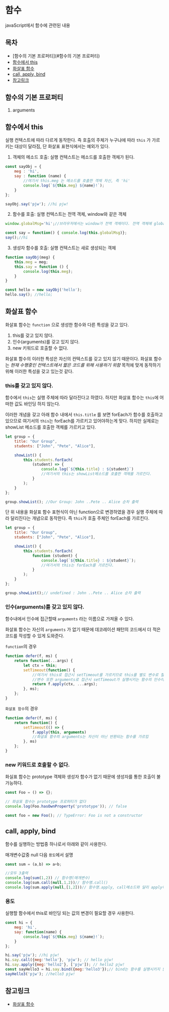 # 함수
javaScript에서 함수에 관련된 내용

## 목차
- [함수의 기본 프로퍼티](#함수의 기본 프로퍼티)
- [함수에서 this](#함수에서-this)
- [화살표 함수](#화살표-함수)
- [call, apply, bind](#call-apply-bind)
- [참고링크](#참고링크)

## 함수의 기본 프로퍼티
1. arguments

## 함수에서 this
실행 컨텍스트에 따라 다르게 동작한다. 즉 호출의 주체가 누구냐에 따라 `this` 가 가르키는 대상이 달라짐, 단 화살표 표현식에서는 예외가 있다.

1. 객체의 메소드 호출: 실행 컨텍스트는 메소드를 호출한 객체가 된다.

``` javascript
const sayObj = {
    meg : 'hi',
    say : function (name) {
        //여기서 this.meg 는 메소드를 호출한 객체 자신, 즉 'hi'
        console.log(`${this.meg} ${name}!`);
    }
};

sayObj.say('pjw'); //hi pjw!
```

2. 함수를 호출: 실행 컨텍스트는 전역 객체, window와 같은 객체

``` javascript
window.globalMsg='hi';//브라우저에서는 window가 전역 객체이다. 전역 객체에 globalMsg 변수 추가

const say = function() { console.log(this.globalMsg)};
say();//hi
```

3. 생성자 함수를 호출: 실행 컨텍스트는 새로 생성되는 객체

``` javascript
function sayObj(meg) {
    this.meg = meg;
    this.say = function () {
        console.log(this.meg);
    }
}

const hello = new sayObj('hello');
hello.say(); //hello;
```

## 화살표 함수
화살표 함수는 `function` 으로 생성한 함수와 다른 특성을 갖고 있다.

1. this를 갖고 있지 않다.
2. 인수(arguments)를 갖고 있지 않다.
3. new 키워드로 호출할 수 없다.

화살표 함수의 이러한 특성은 자신의 컨텍스트를 갖고 있지 않기 때문이다. 화살표 함수는 *현재 수행중인 컨텍스트에서 짧은 코드를 위해 사용하기 위함* 목적에 맞게 동작하기 위해 이러한 특성을 갖고 있는것 같다.

### this를 갖고 있지 않다.
함수에서 `this`는 실행 주체에 따라 달라진다고 하였다. 하지만 화살표 함수는 `this`에 어떠한 값도 바인딩 하지 않는다.

이러한 개념을 갖고 아래 함수 내에서 `this.title` 를 보면 forEach가 함수를 호출하고 있으므로 여기서의 `this`는 forEach를 가르키고 있어야하는게 맞다. 하지만 실제로는 showList 메소드를 호출한 객체를 가르키고 있다.

``` javascript
let group = {
    title: "Our Group",
    students: ["John", "Pete", "Alice"],

    showList() {
        this.students.forEach(
            (student) => {
                console.log(`${this.title} : ${student}`)
                //여기서의 this는 showList메소드를 호출한 객체를 가르킨다.
            }
        );
    }
};

group.showList(); //Our Group: John ..Pete .. Alice 순차 출력
```
단 위 내용을 화살표 함수 표현식이 아닌 function으로 변경하였을 경우 실행 주체에 따라 달리진다는 개념으로 동작한다. 즉 `this`가 호출 주체인 forEach를 가르킨다.

``` javascript
let group = {
    title: "Our Group",
    students: ["John", "Pete", "Alice"],

    showList() {
        this.students.forEach(
            function (student) {
                console.log(`${this.title} : ${student}`);
                //여기서의 this는 forEach를 가르킨다.
            }
        );
    }
};

group.showList();// undefined : John ..Pete .. Alice 순차 출력
```

### 인수(arguments)를 갖고 있지 않다.
함수내에서 인수에 접근할때 `arguments` 라는 이름으로 가져올 수 있다.

화살표 함수는 자신의 `arguments` 가 없기 때문에 데코레이션 패턴의 코드에서 더 적은 코드를 작성할 수 있게 도와준다.

`function`의 경우

``` javascript
function defer(f, ms) {
    return function(...args) {
        let ctx = this;
        setTimeout(function() {
            //여기서 this로 접근시 setTimeout를 가르키므로 this를 별도 변수로 할당하여 전달
            //변수 또한 arguments로 접근시 setTimeout가 실행시키는 함수의 인수이므로 별도 변수로 전달
            return f.apply(ctx, ...args);
        }, ms);
    };
}
```

`화살표 함수`의 경우

``` javascript
function defer(f, ms) {
    return function() {
        setTimeout(() => {
            f.apply(this, arguments)
            //화살표 함수의 arguments는 자신이 아닌 반환되는 함수를 가르킴
        }, ms)
    };
}
```
### new 키워드로 호출할 수 없다.
화실표 함수는 prototype 객체와 생성자 함수가 없기 때문에 생성자를 통한 호출이 불가능하다.

``` javascript
const Foo = () => {};

// 화살표 함수는 prototype 프로퍼티가 없다
console.log(Foo.hasOwnProperty('prototype')); // false

const foo = new Foo(); // TypeError: Foo is not a constructor
```

## call, apply, bind
함수를 실행하는 방법중 하나로서 아래와 같이 사용한다.

매개변수값중 null 다음 `용도`에서 설명

``` javascript
const sum = (a,b) => a+b;

//모두 3출력
console.log(sum(1,2)) // 함수명(매개변수)
console.log(sum.call(null,1,2))// 함수명.call()
console.log(sum.apply(null,[1,2]))// 함수명.apply, call메소드와 달리 apply에서는 매개변수가 배열로 전달해야된다.
```

### 용도
실행할 함수에서 this로 바인딩 되는 값의 변경이 필요할 경우 사용한다.

``` javascript
const hi = {
    meg: 'hi',
    say: function(name) {
        console.log(`${this.meg} ${name}!`);
    }
};

hi.say('pjw'); //hi pjw!
hi.say.call({meg:'hello'}, 'pjw'); // hello pjw!
hi.say.apply({meg:'hello2'}, ['pjw']); // hello2 pjw!
const sayHello3 = hi.say.bind({meg:'hello3'});// bind는 함수를 실행시키지 않고 this만 변경한다.
sayHello3('pjw'); //hello3 pjw!
```

## 참고링크
- [화살표 함수](https://poiemaweb.com/es6-arrow-function)